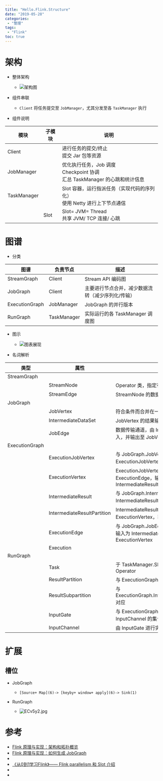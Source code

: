 ```yaml
---
title: "Hello.Flink.Structure"
date: "2019-05-28"
categories:
 - "整理"
tags:
 - "Flink"
toc: true
---
```




# 架构

- 整体架构
    - ![架构图](http://img3.tbcdn.cn/5476e8b07b923/TB1ObBnJFXXXXXtXVXXXXXXXXXX)

- 组件串联
    - `Client` 将任务提交至 `JobManager`，尤其分发至各 `TaskManager` 执行

- 组件说明

| 模块        | 子模块 | 说明                                                                           |
|-------------|--------|------------------------------------------------------------------------------|
| Client      |        | 进行任务的提交/终止<br>提交 Jar 包等资源                                       |
| JobManager  |        | 优化执行任务，Job 调度<br> Checkpoint 协调<br>汇总 TaskManager 的心跳和统计信息 |
| TaskManager |        | Slot 容器，运行指派任务（实现代码的序列化）<br>使用 Netty 进行上下节点通信                          |
|             | Slot   | Slot= JVM= Thread<br>共享 JVM/ TCP 连接/ 心跳                                  |

# 图谱

- 分类

| 图谱           | 负责节点    | 描述                                           |
|----------------|-------------|----------------------------------------------|
| StreamGraph    | Client      | Stream API 编码图                              |
| JobGraph       | Client      | 主要进行节点合并，减少数据流转（减少序列化/传输） |
| ExecutionGraph | JobManager  | JobGraph 的并行版本                            |
| RunGraph       | TaskManager | 实际运行的各 TaskManager 调度图                |

- 图示
    - ![图表展现](http://img3.tbcdn.cn/5476e8b07b923/TB1tA_GJFXXXXapXFXXXXXXXXXX)

- 名词解析

| 类型           | 属性                        | 说明                                                                                     |
|----------------|-----------------------------|------------------------------------------------------------------------------------------|
| StreamGraph    |                             |                                                                                          |
|                | StreamNode                  | Operator 类，指定有并发度/数据流入和流出                                                  |
|                | StreamEdge                  | StreamNode 的数据通道                                                                    |
| JobGraph       |                             |                                                                                          |
|                | JobVertex                   | 符合条件而合并在一起的一或多个 Operator                                                  |
|                | IntermediateDataSet         | JobVertex 的结果输出                                                                     |
|                | JobEdge                     | 数据传输通道，由 IntermediateDataSet 输入，并输出至 JobVertex                              |
| ExecutionGraph |                             |                                                                                          |
|                | ExecutionJobVertex          | 与 JobGraph.JobVertex 对应<br>ExecutionJobVertex 的集合                                  |
|                | ExecutionVertex             | ExecutionJobVertex 的并发子任务，输入为 ExecutionEdge，输出为  IntermediateResultPartition |
|                | IntermediateResult          | 与 JobGraph.IntermediateDataSet 对应<br> IntermediateResultPartition 的集合              |
|                | IntermediateResultPartition | IntermediateResult 的并发子任务，输入为 ExecutionVertex，输出至 ExecutionEdge              |
|                | ExecutionEdge               | 与 JobGraph.JobEdge 对应<br>输入为 IntermediateResultPartition，输出至 ExecutionVertex    |
|                | Execution                   |                                                                                          |
| RunGraph       |                             |                                                                                          |
|                | Task                        | 于 TaskManager.Slot 中执行相应逻辑功能的 Operator                                        |
|                | ResultPartition             | 与 ExecutionGraph.IntermediateResult 对应                                                |
|                | ResultSubpartition          | 与 ExecutionGraph.IntermediateResultPartition 对应                                       |
|                | InputGate                   | 与 ExecutionGraph.ExecutionEdge 对应<br> InputChannel 的集合                             |
|                | InputChannel                | 由 InputGate 进行实际的数据传输                                                          |

# 扩展

## 槽位
- JobGraph
    - `[Source+ Map](6)-> [keyby+ window+ apply](6)-> Sink(1)`

- RunGraph
    - ![ECv5y2.jpg](http://doc.yqjdcyy.com/99bd3da7-e4a9-4f38-86fb-3dc267459aa6.jpg)


# 参考
- [Flink 原理与实现：架构和拓扑概览](http://wuchong.me/blog/2016/05/03/flink-internals-overview/)
- [Flink 原理与实现：如何生成 JobGraph](http://wuchong.me/blog/2016/05/10/flink-internals-how-to-build-jobgraph/)
- []()
- [《从0到1学习Flink》—— Flink parallelism 和 Slot 介绍](http://www.54tianzhisheng.cn/2019/01/14/Flink-parallelism-slot)
- []()
- []()
